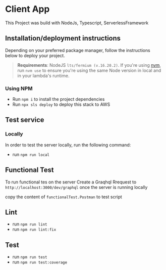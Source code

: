 # Client App

This Project was build with NodeJs, Typescript, ServerlessFramework

## Installation/deployment instructions

Depending on your preferred package manager, follow the instructions below to deploy your project.

> **Requirements**: NodeJS `lts/fermium (v.16.20.2)`. If you're using [nvm](https://github.com/nvm-sh/nvm), run `nvm use` to ensure you're using the same Node version in local and in your lambda's runtime.

### Using NPM

- Run `npm i` to install the project dependencies
- Run `npx sls deploy` to deploy this stack to AWS

## Test service

### Locally

In order to test the server locally, run the following command:
- run `npm run local` 

## Functional Test

To run functional tes on the server Create a Graqhql Rrequest to `http://localhost:3000/dev/graphql` once the server is running locally

copy the content of `functionalTest.Postman` to test script

## Lint 

- run `npm run lint` 
- run `npm run lint:fix` 

## Test 

- run `npm run test` 
- run `npm run test:coverage` 
